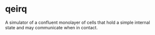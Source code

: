 # qeirq
A simulator of a confluent monolayer of cells that hold a simple internal state and may communicate when in contact.
